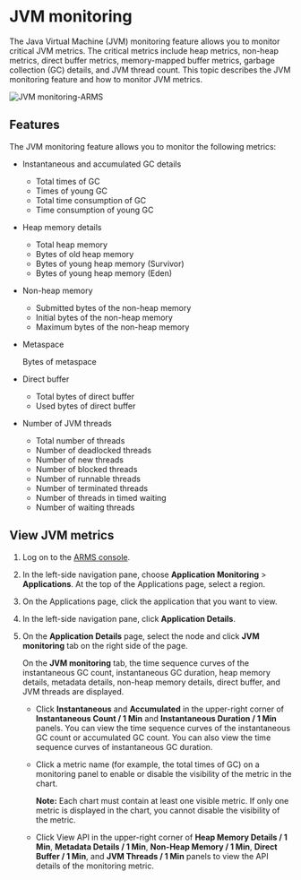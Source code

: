 # JVM monitoring

The Java Virtual Machine \(JVM\) monitoring feature allows you to monitor critical JVM metrics. The critical metrics include heap metrics, non-heap metrics, direct buffer metrics, memory-mapped buffer metrics, garbage collection \(GC\) details, and JVM thread count. This topic describes the JVM monitoring feature and how to monitor JVM metrics.

![JVM monitoring-ARMS](https://static-aliyun-doc.oss-accelerate.aliyuncs.com/assets/img/en-US/9617078061/p143547.png)

## Features

The JVM monitoring feature allows you to monitor the following metrics:

-   Instantaneous and accumulated GC details
    -   Total times of GC
    -   Times of young GC
    -   Total time consumption of GC
    -   Time consumption of young GC
-   Heap memory details
    -   Total heap memory
    -   Bytes of old heap memory
    -   Bytes of young heap memory \(Survivor\)
    -   Bytes of young heap memory \(Eden\)
-   Non-heap memory
    -   Submitted bytes of the non-heap memory
    -   Initial bytes of the non-heap memory
    -   Maximum bytes of the non-heap memory
-   Metaspace

    Bytes of metaspace

-   Direct buffer
    -   Total bytes of direct buffer
    -   Used bytes of direct buffer
-   Number of JVM threads
    -   Total number of threads
    -   Number of deadlocked threads
    -   Number of new threads
    -   Number of blocked threads
    -   Number of runnable threads
    -   Number of terminated threads
    -   Number of threads in timed waiting
    -   Number of waiting threads

## View JVM metrics

1.  Log on to the [ARMS console](https://arms-ap-southeast-1.console.aliyun.com/#/home).

2.  In the left-side navigation pane, choose **Application Monitoring** \> **Applications**. At the top of the Applications page, select a region.

3.  On the Applications page, click the application that you want to view.

4.  In the left-side navigation pane, click **Application Details**.

5.  On the **Application Details** page, select the node and click **JVM monitoring** tab on the right side of the page.

    On the **JVM monitoring** tab, the time sequence curves of the instantaneous GC count, instantaneous GC duration, heap memory details, metadata details, non-heap memory details, direct buffer, and JVM threads are displayed.

    -   Click **Instantaneous** and **Accumulated** in the upper-right corner of **Instantaneous Count / 1 Min** and **Instantaneous Duration / 1 Min** panels. You can view the time sequence curves of the instantaneous GC count or accumulated GC count. You can also view the time sequence curves of instantaneous GC duration.
    -   Click a metric name \(for example, the total times of GC\) on a monitoring panel to enable or disable the visibility of the metric in the chart.

        **Note:** Each chart must contain at least one visible metric. If only one metric is displayed in the chart, you cannot disable the visibility of the metric.

    -   Click View API in the upper-right corner of **Heap Memory Details / 1 Min**, **Metadata Details / 1 Min**, **Non-Heap Memory / 1 Min**, **Direct Buffer / 1 Min**, and **JVM Threads / 1 Min** panels to view the API details of the monitoring metric.

